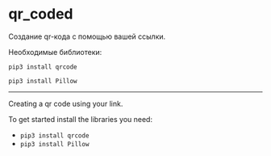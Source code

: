 # qr_coded

Создание qr-кода с помощью вашей ссылки.

Необходимые библиотеки:

`pip3 install qrcode`

`pip3 install Pillow`


---

Creating a qr code using your link.

To get started install the libraries you need:
- `pip3 install qrcode`
- `pip3 install Pillow`

